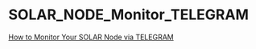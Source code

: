 # SOLAR_NODE_Monitor_TELEGRAM
[How to Monitor Your SOLAR Node via TELEGRAM](https://solar.mtaylan.com/index.php/solar-node-monitor-via-telegram/)
